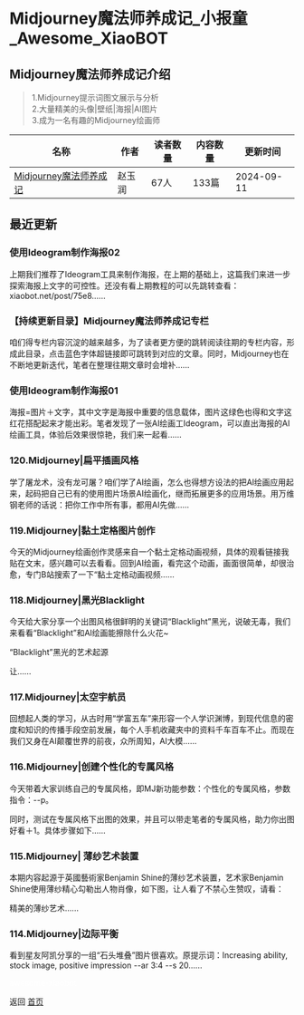 # Midjourney魔法师养成记_小报童_Awesome_XiaoBOT

## Midjourney魔法师养成记介绍
> 1.Midjourney提示词图文展示与分析    
2.大量精美的头像|壁纸|海报|AI图片    
3.成为一名有趣的Midjourney绘画师  
  


|名称|作者|读者数量|内容数量|更新时间|
|---|---|---|---|---|
|[Midjourney魔法师养成记](https://xiaobot.net/p/ZyrAI?refer=0b133df9-27dc-423b-8101-639049001c13)|赵玉润|67人|133篇|2024-09-11|

## 最近更新
### 使用Ideogram制作海报02

上期我们推荐了Ideogram工具来制作海报，在上期的基础上，这篇我们来进一步探索海报上文字的可控性。还没有看上期教程的可以先跳转查看：xiaobot.net/post/75e8......

### 【持续更新目录】Midjourney魔法师养成记专栏

咱们得专栏内容沉淀的越来越多，为了读者更方便的跳转阅读往期的专栏内容，形成此目录，点击蓝色字体超链接即可跳转到对应的文章。同时，Midjourney也在不断地更新迭代，笔者在整理往期文章时会增补......

### 使用Ideogram制作海报01

海报=图片＋文字，其中文字是海报中重要的信息载体，图片这绿色也得和文字这红花搭配起来才能出彩。笔者发现了一张AI绘画工Ideogram，可以直出海报的AI绘画工具，体验后效果很惊艳，我们来一起看......

### 120.Midjourney|扁平插画风格

学了屠龙术，没有龙可屠？咱们学了AI绘画，怎么也得想方设法的把AI绘画应用起来，起码把自己已有的使用图片场景AI绘画化，继而拓展更多的应用场景。用万维钢老师的话说：把你工作中所有事，都用AI先做......

### 119.Midjourney|黏土定格图片创作

今天的Midjourney绘画创作灵感来自一个黏土定格动画视频，具体的观看链接我贴在文末，感兴趣可以去看看。回到AI绘画，看完这个动画，画面很简单，却很治愈，专门B站搜索了一下“黏土定格动画视频......

### 118.Midjourney|黑光Blacklight

今天给大家分享一个出图风格很鲜明的关键词“Blacklight”黑光，说破无毒，我们来看看“Blacklight”和AI绘画能擦除什么火花~

“Blacklight”黑光的艺术起源

让......

### 117.Midjourney|太空宇航员

回想起人类的学习，从古时用“学富五车”来形容一个人学识渊博，到现代信息的密度和知识的传播手段空前发展，每个人手机收藏夹中的资料千车百车不止。而现在我们又身在AI颠覆世界的前夜，众所周知，AI大模......

### 116.Midjourney|创建个性化的专属风格

今天带着大家训练自己的专属风格，即MJ新功能参数：个性化的专属风格，参数指令：--p。

同时，测试在专属风格下出图的效果，并且可以带走笔者的专属风格，助力你出图好看＋1。具体步骤如下......

### 115.Midjourney| 薄纱艺术装置

本期内容起源于英國藝術家Benjamin Shine的薄纱艺术装置，艺术家Benjamin
Shine使用薄纱精心勾勒出人物肖像，如下图，让人看了不禁心生赞叹，请看：

精美的薄纱艺术......

### 114.Midjourney|边际平衡

看到星友阿凯分享的一组“石头堆叠”图片很喜欢。原提示词：Increasing ability, stock image, positive
impression --ar 3:4 --s 20......


<a href="https://github.com/Reno9527/awesome-xiaobot" style="color: white; text-decoration: none;">awesome-xiaobot</a>

返回 [首页](../README.md)
